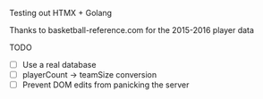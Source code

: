 Testing out HTMX + Golang

Thanks to basketball-reference.com for the 2015-2016 player data

TODO
- [ ] Use a real database
- [ ] playerCount -> teamSize conversion
- [ ] Prevent DOM edits from panicking the server